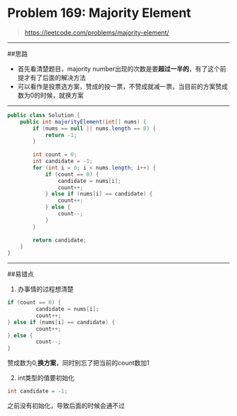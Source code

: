 # Problem 169: Majority Element


> https://leetcode.com/problems/majority-element/

------------
##思路
* 首先看清楚题目，majority number出现的次数是要**超过一半的**，有了这个前提才有了后面的解决方法
* 可以看作是投票选方案，赞成的投一票，不赞成就减一票，当目前的方案赞成数为0的时候，就换方案

-----------------
```java
public class Solution {
    public int majorityElement(int[] nums) {
        if (nums == null || nums.length == 0) {
            return -1;
        }
        
        int count = 0; 
        int candidate = -1;
        for (int i = 0; i < nums.length; i++) {
            if (count == 0) {
                candidate = nums[i];
                count++;
            } else if (nums[i] == candidate) {
                count++;
            } else {
                count--;
            }
        }
        
        return candidate;
    }
}
```

----------
##易错点

1. 办事情的过程想清楚
```java
if (count == 0) {
         candidate = nums[i];
         count++;
} else if (nums[i] == candidate) {
         count++;
} else {
         count--;
}
```
赞成数为0,**换方案**，同时别忘了把当前的count数加1

2. int类型的值要初始化
```java
int candidate = -1;
```
之前没有初始化，导致后面的时候会通不过
























